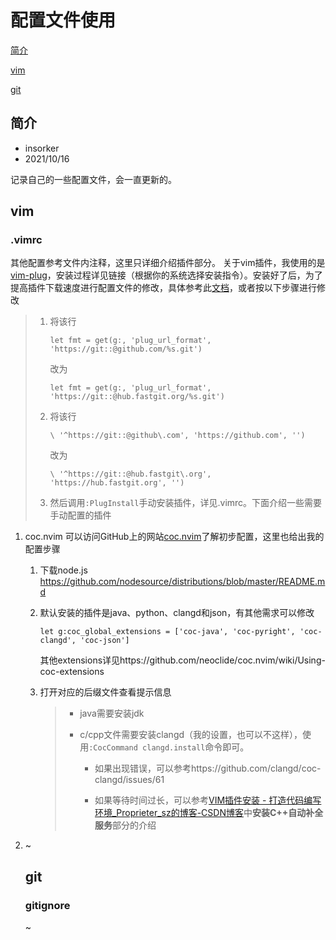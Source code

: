 # 配置文件使用

[简介](#简介)

[vim](#vim)

[git](#git)

## 简介

- insorker
- 2021/10/16

记录自己的一些配置文件，会一直更新的。

## vim

### .vimrc

其他配置参考文件内注释，这里只详细介绍插件部分。
关于vim插件，我使用的是[vim-plug](https://github.com/junegunn/vim-plug)，安装过程详见链接（根据你的系统选择安装指令）。安装好了后，为了提高插件下载速度进行配置文件的修改，具体参考此[文档](https://blog.csdn.net/htx1020/article/details/114364510)，或者按以下步骤进行修改

> 1. 将该行
>    
>    ```
>    let fmt = get(g:, 'plug_url_format', 'https://git::@github.com/%s.git')
>    ```
>    
>    改为
>    
>    ```
>    let fmt = get(g:, 'plug_url_format', 'https://git::@hub.fastgit.org/%s.git')
>    ```
> 
> 2. 将该行
>    
>    ```
>    \ '^https://git::@github\.com', 'https://github.com', '')
>    ```
>    
>    改为
>    
>    ```
>    \ '^https://git::@hub.fastgit\.org', 'https://hub.fastgit.org', '')
>    ```
> 
> 3. 然后调用`:PlugInstall`手动安装插件，详见.vimrc。下面介绍一些需要手动配置的插件

1. coc.nvim 
   可以访问GitHub上的网站[coc.nvim](https://github.com/neoclide/coc.nvim)了解初步配置，这里也给出我的配置步骤
   
   1. 下载node.js
       https://github.com/nodesource/distributions/blob/master/README.md
   
   2. 默认安装的插件是java、python、clangd和json，有其他需求可以修改 
      
      ```
      let g:coc_global_extensions = ['coc-java', 'coc-pyright', 'coc-clangd', 'coc-json']
      ```
      
      其他extensions详见https://github.com/neoclide/coc.nvim/wiki/Using-coc-extensions
   
   3. 打开对应的后缀文件查看提示信息
      
      > - java需要安装jdk
      > 
      > - c/cpp文件需要安装clangd（我的设置，也可以不这样），使用`:CocCommand clangd.install`命令即可。
      >   
      >   - 如果出现错误，可以参考https://github.com/clangd/coc-clangd/issues/61 
      >   
      >   - 如果等待时间过长，可以参考[VIM插件安装 - 打造代码编写环境_Proprieter_sz的博客-CSDN博客](https://blog.csdn.net/Proprieter_sz/article/details/121557828)中**安装C++自动补全服务**部分的介绍

2. ~
   
   ## git
   
   ### gitignore
   
   ~
